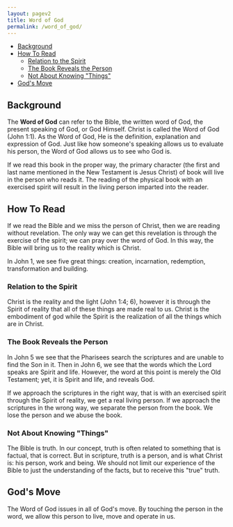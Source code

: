 ```yaml
---
layout: pagev2
title: Word of God
permalink: /word_of_god/
---
```

- [Background](#background)
- [How To Read](#how-to-read)
  - [Relation to the Spirit](#relation-to-the-spirit)
  - [The Book Reveals the Person](#the-book-reveals-the-person)
  - [Not About Knowing "Things"](#not-about-knowing-things)
- [God's Move](#gods-move)

## Background

The **Word of God** can refer to the Bible, the written word of God, the present speaking of God, or God Himself. Christ is called the Word of God (John 1:1). As the Word of God, He is the definition, explanation and expression of God. Just like how someone's speaking allows us to evaluate his person, the Word of God allows us to see who God is.

If we read this book in the proper way, the primary character (the first and last name mentioned in the New Testament is Jesus Christ) of book will live in the person who reads it. The reading of the physical book with an exercised spirit will result in the living person imparted into the reader.

## How To Read

If we read the Bible and we miss the person of Christ, then we are reading without revelation. The only way we can get this revelation is through the exercise of the spirit; we can pray over the word of God. In this way, the Bible will bring us to the reality which is Christ.

In John 1, we see five great things: creation, incarnation, redemption, transformation and building. 

### Relation to the Spirit

Christ is the reality and the light (John 1:4; 6), however it is through the Spirit of reality that all of these things are made real to us. Christ is the embodiment of god while the Spirit is the realization of all the things which are in Christ.

### The Book Reveals the Person

In John 5 we see that the Pharisees search the scriptures and are unable to find the Son in it. Then in John 6, we see that the words which the Lord speaks are Spirit and life. However, the word at this point is merely the Old Testament; yet, it is Spirit and life, and reveals God. 

If we approach the scriptures in the right way, that is with an exercised spirit through the Spirit of reality, we get a real living person. If we approach the scriptures in the wrong way, we separate the person from the book. We lose the person and we abuse the book. 

### Not About Knowing "Things"

The Bible is truth. In our concept, truth is often related to something that is factual, that is correct. But in scripture, truth is a person, and is what Christ is: his person, work and being. We should not limit our experience of the Bible to just the understanding of the facts, but to receive this "true" truth.

## God's Move

The Word of God issues in all of God's move. By touching the person in the word, we allow this person to live, move and operate in us.

